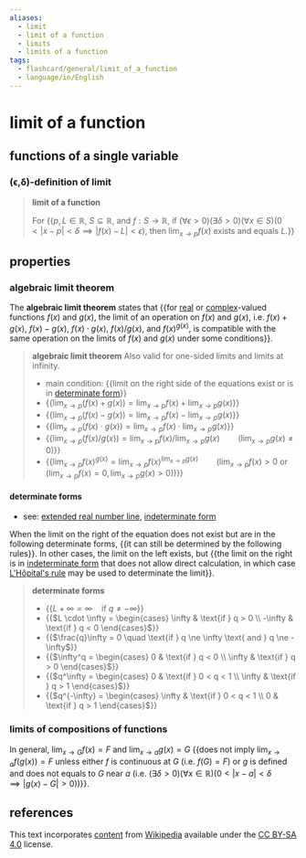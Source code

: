 ```yaml
---
aliases:
  - limit
  - limit of a function
  - limits
  - limits of a function
tags:
  - flashcard/general/limit_of_a_function
  - language/in/English
---
```


# limit of a function

## functions of a single variable

### (ϵ,δ)-definition of limit

> __limit of a function__
>
> For {{$p,L\in\mathbb{R}$, $S\subseteq\mathbb{R}$, and $f:S\to\mathbb{R}$, if $(\forall\epsilon>0)(\exists\delta>0)(\forall{x}\in{S})(0<\lvert{x-p}\rvert<\delta\implies\lvert{f(x)-L}\rvert<\epsilon)$, then $\lim_{x\to{}p}f(x)$ exists and equals $L$.}} <!--SR:!2024-06-04,109,250-->

## properties

### algebraic limit theorem

The __algebraic limit theorem__ states that {{for [real](real%20number.md) or [complex](complex%20number.md)-valued functions $f(x)$ and $g(x)$, the limit of an operation on $f(x)$ and $g(x)$, i.e. $f(x) + g(x)$, $f(x) - g(x)$, $f(x) \cdot g(x)$, $f(x) / g(x)$, and ${f(x)}^{g(x)}$, is compatible with the same operation on the limits of $f(x)$ and $g(x)$ under some conditions}}. <!--SR:!2024-03-01,63,310-->

> __algebraic limit theorem__
> Also valid for one-sided limits and limits at infinity.
>
> - main condition: {{limit on the right side of the equations exist or is in [determinate form](#determinate%20forms)}}
> - {{$\lim_{x \to p} (f(x) + g(x)) = \lim_{x \to p} f(x) + \lim_{x \to p} g(x)$}}
> - {{$\lim_{x \to p} (f(x) - g(x)) = \lim_{x \to p} f(x) - \lim_{x \to p} g(x)$}}
> - {{$\lim_{x \to p} (f(x) \cdot g(x)) = \lim_{x \to p} f(x) \cdot \lim_{x \to p} g(x)$}}
> - {{$\lim_{x \to p} (f(x) / g(x)) = \lim_{x \to p} f(x) / \lim_{x \to p} g(x)\qquad(\lim_{x \to p} g(x) \ne 0)$}}
> - {{$\lim_{x \to p} {f(x)}^{g(x)} = \lim_{x \to p} f(x)^{\lim_{x \to p} g(x)}\qquad(\lim_{x \to p} f(x) > 0 \text{ or } (\lim_{x \to p} f(x) = 0, \lim_{x \to p} g(x) > 0))$}} <!--SR:!2024-03-07,68,310!2024-02-25,59,310!2024-09-26,222,330!2024-02-20,55,310!2024-05-19,116,290!2024-02-29,52,250-->

#### determinate forms

- see: [extended real number line](extended%20real%20number%20line.md), [indeterminate form](indeterminate%20form.md)

When the limit on the right of the equation does not exist but are in the following determinate forms, {{it can still be determined by the following rules}}. In other cases, the limit on the left exists, but {{the limit on the right is in [indeterminate form](indeterminate%20form.md) that does not allow direct calculation, in which case [L'Hôpital's rule](L'Hôpital's%20rule.md) may be used to determinate the limit}}. <!--SR:!2024-09-09,209,330!2024-08-05,176,310-->

> __determinate forms__
>
> - {{$L + \infty = \infty \quad \text{if } q \ne -\infty$}}
> - {{$L \cdot \infty = \begin{cases} \infty & \text{if } q > 0 \\ -\infty & \text{if } q < 0 \end{cases}$}}
> - {{$\frac{q}\infty = 0 \quad \text{if } q \ne \infty \text{ and } q \ne -\infty$}}
> - {{$\infty^q = \begin{cases} 0 & \text{if } q < 0 \\ \infty & \text{if } q > 0 \end{cases}$}}
> - {{$q^\infty = \begin{cases} 0 & \text{if } 0 < q < 1 \\ \infty & \text{if } q > 1 \end{cases}$}}
> - {{$q^{-\infty} = \begin{cases} \infty & \text{if } 0 < q < 1 \\ 0 & \text{if } q > 1 \end{cases}$}} <!--SR:!2024-06-24,148,310!2024-06-12,127,290!2024-05-19,104,270!2024-03-01,56,270!2024-04-27,95,290!2024-03-11,26,290-->

### limits of compositions of functions

In general, $\lim_{x \to G} f(x) = F$ and $\lim_{x \to a} g(x) = G$ {{does not imply $\lim_{x \to a} f(g(x)) = F$ unless either $f$ is continuous at $G$ (i.e. $f(G) = F$) or $g$ is defined and does not equals to $G$ near $a$ (i.e. $(\exists \delta > 0)(\forall{x}\in\mathbb{R})(0 < \lvert{x - a}\rvert < \delta \implies \lvert{g(x) - G}\rvert > 0)$)}}. <!--SR:!2024-02-24,48,250-->

## references

This text incorporates [content](https://en.wikipedia.org/wiki/limit_of_a_function) from [Wikipedia](Wikipedia.md) available under the [CC BY-SA 4.0](https://creativecommons.org/licenses/by-sa/4.0/) license.
